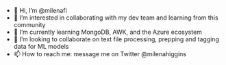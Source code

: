 - 👋 Hi, I’m @milenafi
- 👀 I’m interested in collaborating with my dev team and learning from this community
- 🌱 I’m currently learning MongoDB, AWK, and the Azure ecosystem
- 💞️ I’m looking to collaborate on text file processing, prepping and tagging data for ML models
- 📫 How to reach me: message me on Twitter @milenahiggins

<!---
milenafi/milenafi is a ✨ special ✨ repository because its `README.md` (this file) appears on your GitHub profile.
You can click the Preview link to take a look at your changes.
--->
